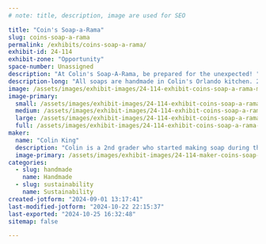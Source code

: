 ```yaml
---
# note: title, description, image are used for SEO

title: "Coin's Soap-a-Rama"
slug: coins-soap-a-rama
permalink: /exhibits/coins-soap-a-rama/
exhibit-id: 24-114
exhibit-zone: "Opportunity"
space-number: Unassigned
description: "At Colin's Soap-A-Rama, be prepared for the unexpected! "
description-long: "All soaps are handmade in Colin's Orlando kitchen. 2nd grade Colin is both the nose and the brains of the operation. Don't miss his renowned surprise soaps and take home a little bit of mischief in your bag!   "
image: /assets/images/exhibit-images/24-114-exhibit-coins-soap-a-rama-mixing-dinos-9-11-22-large.jpg
image-primary: 
  small: /assets/images/exhibit-images/24-114-exhibit-coins-soap-a-rama-mixing-dinos-9-11-22-small.jpg
  medium: /assets/images/exhibit-images/24-114-exhibit-coins-soap-a-rama-mixing-dinos-9-11-22-medium.jpg
  large: /assets/images/exhibit-images/24-114-exhibit-coins-soap-a-rama-mixing-dinos-9-11-22-large.jpg
  full: /assets/images/exhibit-images/24-114-exhibit-coins-soap-a-rama-mixing-dinos-9-11-22-full.jpg
maker: 
  name: "Colin King"
  description: "Colin is a 2nd grader who started making soap during the 2020 lockdown. He makes everything at home in the kitchen with laughter and love. His surprise soaps are the evil genius of a little boy. Mom is always on staff to assist with hot things and inevitable messes. "
  image-primary: /assets/images/exhibit-images/24-114-maker-coins-soap-a-rama-soap-a-rama-2024-medium.jpg
categories: 
  - slug: handmade
    name: Handmade
  - slug: sustainability
    name: Sustainability
created-jotform: "2024-09-01 13:17:41"
last-modified-jotform: "2024-10-22 22:15:37"
last-exported: "2024-10-25 16:32:48"
sitemap: false

---
```

